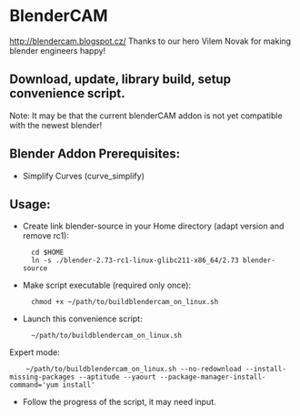BlenderCAM
=====
http://blendercam.blogspot.cz/
Thanks to our hero Vilem Novak for making blender engineers happy! 

Download, update, library build, setup convenience script.
-----

Note: It may be that the current blenderCAM addon is not yet compatible with the newest blender!

Blender Addon Prerequisites:
------
* Simplify Curves (curve_simplify)

Usage:
---

* Create link blender-source in your Home directory (adapt version and remove rc1):

        cd $HOME
        ln -s ./blender-2.73-rc1-linux-glibc211-x86_64/2.73 blender-source

* Make script executable (required only once):

        chmod +x ~/path/to/buildblendercam_on_linux.sh

* Launch this convenience script:

        ~/path/to/buildblendercam_on_linux.sh
Expert mode:

        ~/path/to/buildblendercam_on_linux.sh --no-redownload --install-missing-packages --aptitude --yaourt --package-manager-install-command='yum install'


* Follow the progress of the script, it may need input.


